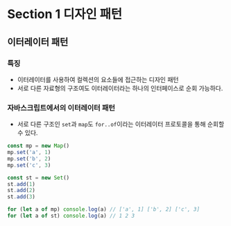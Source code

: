 # Section 1 디자인 패턴

## 이터레이터 패턴

### 특징
- 이터레이터를 사용하여 컬렉션의 요소들에 접근하는 디자인 패턴
- 서로 다른 자료형의 구조여도 이터레이터라는 하나의 인터페이스로 순회 가능하다.

### 자바스크립트에서의 이터레이터 패턴
- 서로 다른 구조인 `set`과 `map`도 `for..of`이라는 이터레이터 프로토콜을 통해 순회할 수 있다.
```js
const mp = new Map()
mp.set('a', 1)
mp.set('b', 2)
mp.set('c', 3)

const st = new Set()
st.add(1)
st.add(2)
st.add(3)

for (let a of mp) console.log(a) // ['a', 1] ['b', 2] ['c', 3]
for (let a of st) console.log(a) // 1 2 3
```